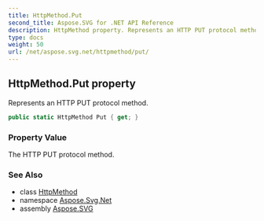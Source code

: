 ```yaml
---
title: HttpMethod.Put
second_title: Aspose.SVG for .NET API Reference
description: HttpMethod property. Represents an HTTP PUT protocol method
type: docs
weight: 50
url: /net/aspose.svg.net/httpmethod/put/
---
```

## HttpMethod.Put property

Represents an HTTP PUT protocol method.

```csharp
public static HttpMethod Put { get; }
```

### Property Value

The HTTP PUT protocol method.

### See Also

* class [HttpMethod](../)
* namespace [Aspose.Svg.Net](../../httpmethod/)
* assembly [Aspose.SVG](../../../)
